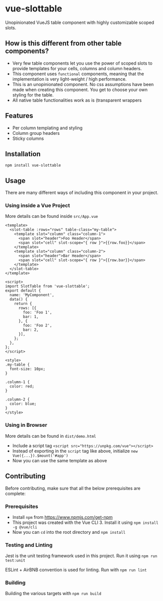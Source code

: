 # vue-slottable
Unopinionated VueJS table component with highly customizable scoped slots.

## How is this different from other table components?
- Very few table components let you use the power of scoped slots to provide templates for your cells, columns and column headers.
- This component uses `functional` components, meaning that the implementation is very light-weight / high performance.
- This is an unopinionated component. No css assumptions have been made when creating this component. You get to choose your own styling for the table.
- All native table functionalities work as is (transparent wrappers

## Features
- Per column templating and styling
- Column group headers
- Sticky columns

## Installation
`npm install vue-slottable`

## Usage
There are many different ways of including this component in your project.

### Using inside a Vue Project
More details can be found inside `src/App.vue`
``` vue
<template>
  <slot-table :rows="rows" table-class="my-table">
    <template slot="column" class="column-1">
      <span slot="header">Foo Header</span>
      <span slot="cell" slot-scope="{ row }">{{row.foo}}</span>
    </template>
    <template slot="column" class="column-2">
      <span slot="header">Bar Header</span>
      <span slot="cell" slot-scope="{ row }">{{row.bar}}</span>
    </template>
  </slot-table>
</template>

<script>
import SlotTable from 'vue-slottable';
export default {
  name: 'MyComponent',
  data() {
    return {
      rows: [{
        foo: 'Foo 1',
        bar: 1,
      }, {
        foo: 'Foo 2',
        bar: 2,
      }],
    };
  },
};
</script>

<style>
.my-table {
  font-size: 10px;
}

.column-1 {
  color: red;
}

.column-2 {
  color: blue;
}
</style>
```

### Using in Browser
More details can be found in `dist/demo.html`

- Include a script tag `<script src="https://unpkg.com/vue"></script>`
- Instead of exporting in the `script` tag like above, initialize `new Vue({...}).$mount('#app')`
- Now you can use the same template as above

## Contributing

Before contributing, make sure that all the below prerequisites are complete:

### Prerequisites
- Install `npm` from https://www.npmjs.com/get-npm
- This project was created with the Vue CLI 3. Install it using `npm install -g @vue/cli`
- Now you can `cd` into the root directory and `npm install`

### Testing and Linting
Jest is the unit testing framework used in this project. Run it using `npm run test:unit`

ESLint + AirBNB convention is used for linting. Run with `npm run lint`

### Building
Building the various targets with `npm run build`
